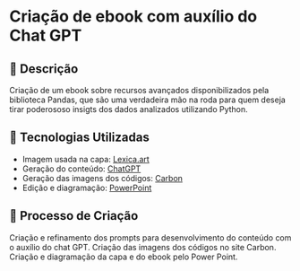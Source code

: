 # Criação de ebook com auxílio do Chat GPT

## 📒 Descrição
Criação de um ebook sobre recursos avançados disponibilizados pela biblioteca Pandas, que são uma verdadeira mão na roda para quem deseja tirar poderososo insigts dos dados analizados utilizando Python.

## 🤖 Tecnologias Utilizadas
- Imagem usada na capa:  [Lexica.art](https://lexica.art/)
- Geração do conteúdo: [ChatGPT](https://chat.openai.com/)
- Geração das imagens dos códigos: [Carbon](https://carbon.now.sh/)
- Edição e diagramação: [PowerPoint](https://www.microsoft.com/pt-br/microsoft-365/powerpoint)

## 🧐 Processo de Criação
Criação e refinamento dos prompts para desenvolvimento do conteúdo com o auxílio do chat GPT. 
Criação das imagens dos códigos no site Carbon. 
Criação e diagramação da capa e do ebook pelo Power Point.
